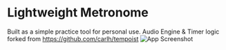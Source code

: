 #  Lightweight Metronome

Built as a simple practice tool for personal use. Audio Engine & Timer logic forked from https://github.com/carlh/tempoist
![App Screenshot](app-screenshot.PNG)
